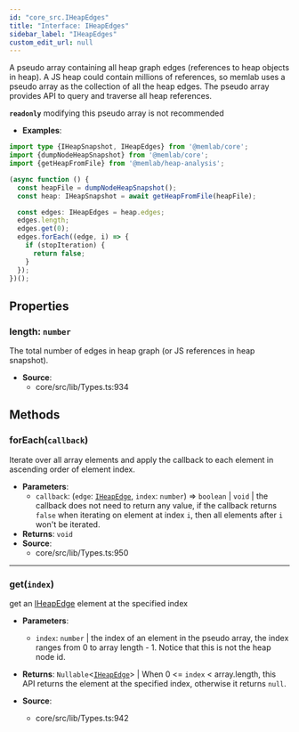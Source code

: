 ```yaml
---
id: "core_src.IHeapEdges"
title: "Interface: IHeapEdges"
sidebar_label: "IHeapEdges"
custom_edit_url: null
---
```


A pseudo array containing all heap graph edges (references to heap objects
in heap). A JS heap could contain millions of references, so memlab uses
a pseudo array as the collection of all the heap edges. The pseudo
array provides API to query and traverse all heap references.

**`readonly`** modifying this pseudo array is not recommended

* **Examples**:
```typescript
import type {IHeapSnapshot, IHeapEdges} from '@memlab/core';
import {dumpNodeHeapSnapshot} from '@memlab/core';
import {getHeapFromFile} from '@memlab/heap-analysis';

(async function () {
  const heapFile = dumpNodeHeapSnapshot();
  const heap: IHeapSnapshot = await getHeapFromFile(heapFile);

  const edges: IHeapEdges = heap.edges;
  edges.length;
  edges.get(0);
  edges.forEach((edge, i) => {
    if (stopIteration) {
      return false;
    }
  });
})();
```

## Properties

### <a id="length" name="length"></a> **length**: `number`

The total number of edges in heap graph (or JS references in heap
snapshot).

 * **Source**:
    * core/src/lib/Types.ts:934

## Methods

### <a id="foreach"></a>**forEach**(`callback`)

Iterate over all array elements and apply the callback
to each element in ascending order of element index.

 * **Parameters**:
    * `callback`: (`edge`: [`IHeapEdge`](core_src.IHeapEdge.md), `index`: `number`) => `boolean` \| `void` | the callback does not need to return any value, if the callback returns `false` when iterating on element at index `i`, then all elements after `i` won't be iterated.
 * **Returns**: `void`
 * **Source**:
    * core/src/lib/Types.ts:950

___

### <a id="get"></a>**get**(`index`)

get an [IHeapEdge](core_src.IHeapEdge.md) element at the specified index

 * **Parameters**:
    * `index`: `number` | the index of an element in the pseudo array, the index ranges from 0 to array length - 1. Notice that this is not the heap node id.
 * **Returns**: `Nullable`<[`IHeapEdge`](core_src.IHeapEdge.md)\> | When 0 <= `index` < array.length, this API returns the element
at the specified index, otherwise it returns `null`.

 * **Source**:
    * core/src/lib/Types.ts:942
